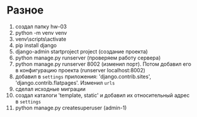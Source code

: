 #  Разное
1. создал папку hw-03
2. python -m venv venv
3. venv\scripts\activate
4. pip install django
5. django-admin startproject project (создание проекта)
6. python manage.py runserver (проверяем работу сервера)
7. python manage.py runserver 8002 (изменил порт). Потом  добавил его в конфигурацию проекта (runserver localhost:8002)
8. добавил в `settings`  приложения: 'django.contrib.sites', 'django.contrib.flatpages'. Изменил `urls` 
9. сделал исходные миграции
10. создал каталоги 'template, static' и добавил их относительный адрес в `settings`
11. python manage.py createsuperuser (admin-1)

